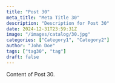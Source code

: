 ```yaml
---
title: "Post 30"
meta_title: "Meta Title 30"
description: "Description for Post 30"
date: 2024-12-31T23:59:31Z
image: "/images/catalog/30.jpg"
categories: ["Category1", "Category2"]
author: "John Doe"
tags: ["tag30", "tag"]
draft: false
---
```


Content of Post 30.
